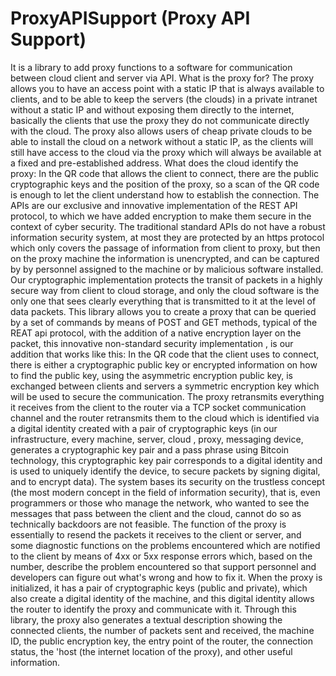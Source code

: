 ﻿# ProxyAPISupport (Proxy API Support)

It is a library to add proxy functions to a software for communication between cloud client and server via API.
What is the proxy for?
The proxy allows you to have an access point with a static IP that is always available to clients, and to be able to keep the servers (the clouds) in a private intranet without a static IP and without exposing them directly to the internet, basically the clients that use the proxy they do not communicate directly with the cloud. The proxy also allows users of cheap private clouds to be able to install the cloud on a network without a static IP, as the clients will still have access to the cloud via the proxy which will always be available at a fixed and pre-established address.
What does the cloud identify the proxy: In the QR code that allows the client to connect, there are the public cryptographic keys and the position of the proxy, so a scan of the QR code is enough to let the client understand how to establish the connection.
The APIs are our exclusive and innovative implementation of the REST API protocol, to which we have added encryption to make them secure in the context of cyber security.
The traditional standard APIs do not have a robust information security system, at most they are protected by an https protocol which only covers the passage of information from client to proxy, but then on the proxy machine the information is unencrypted, and can be captured by by personnel assigned to the machine or by malicious software installed. Our cryptographic implementation protects the transit of packets in a highly secure way from client to cloud storage, and only the cloud software is the only one that sees clearly everything that is transmitted to it at the level of data packets.
This library allows you to create a proxy that can be queried by a set of commands by means of POST and GET methods, typical of the REAT api protocol, with the addition of a native encryption layer on the packet, this innovative non-standard security implementation , is our addition that works like this: In the QR code that the client uses to connect, there is either a cryptographic public key or encrypted information on how to find the public key, using the asymmetric encryption public key, is exchanged between clients and servers a symmetric encryption key which will be used to secure the communication. The proxy retransmits everything it receives from the client to the router via a TCP socket communication channel and the router retransmits them to the cloud which is identified via a digital identity created with a pair of cryptographic keys (in our infrastructure, every machine, server, cloud , proxy, messaging device, generates a cryptographic key pair and a pass phrase using Bitcoin technology, this cryptographic key pair corresponds to a digital identity and is used to uniquely identify the device, to secure packets by signing digital, and to encrypt data).
The system bases its security on the trustless concept (the most modern concept in the field of information security), that is, even programmers or those who manage the network, who wanted to see the messages that pass between the client and the cloud, cannot do so as technically backdoors are not feasible.
The function of the proxy is essentially to resend the packets it receives to the client or server, and some diagnostic functions on the problems encountered which are notified to the client by means of 4xx or 5xx response errors which, based on the number, describe the problem encountered so that support personnel and developers can figure out what's wrong and how to fix it.
When the proxy is initialized, it has a pair of cryptographic keys (public and private), which also create a digital identity of the machine, and this digital identity allows the router to identify the proxy and communicate with it.
Through this library, the proxy also generates a textual description showing the connected clients, the number of packets sent and received, the machine ID, the public encryption key, the entry point of the router, the connection status, the 'host (the internet location of the proxy), and other useful information.